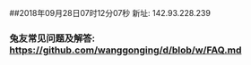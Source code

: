 ##2018年09月28日07时12分07秒 新址: 142.93.228.239
### 兔友常见问题及解答: https://github.com/wanggonging/d/blob/w/FAQ.md
